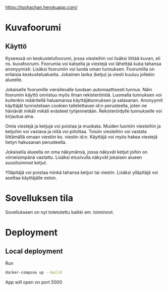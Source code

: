 https://tsohachan.herokuapp.com/

# Kuvafoorumi

## Käyttö

Kyseessä on keskustelufoorumi, jossa viesteihin voi lisäksi liittää kuvan, eli ns. kuvafoorumi. Foorumia voi katsella ja viestejä voi lähettää kuka tahansa anonyymisti. Lisäksi foorumiin voi luoda oman tunnuksen. Foorumilla on erilaisia keskustelualueita. Jokainen lanka (ketju) ja viesti kuuluu jollekin alueelle.

Jokaiselle foorumille vierailevalle luodaan automaattisesti tunnus. Näin foorumin käyttö onnistuu myös ilman rekisteröintiä. Luomalla tunnuksen voi kuitenkin määritellä haluamansa käyttäjätunnuksen ja salasanan. Anonyymit käyttäjät tunnistetaan cookien talletettavan id:n perusteella, joten ne häviävät mikäli mikäli evästeet tyhjennetään. Rekisteröidylle tunnukselle voi kirjautua aina.

Omia viestejä ja ketjuja voi poistaa ja muokata. Muiden luomiin viesteihin ja ketjuhin voi vastava ja niitä voi piilottaa. Toisiin viesteihin voi vastata liittämällä omaan viestiin ko. viestin id:n. Käyttäjä voi myös hakea viestejä tietyn hakusanan perusteella.

Jokaisella alueella on oma näkymänsä, jossa näkyvät ketjut joihin on viimeisimpänä vastattu. Lisäksi etusivulla näkyvät jokaisen alueen suosituimmat ketjut.

Ylläpitäjä voi poistaa minkä tahansa ketjun tai viestin. Lisäksi ylläpitäjä voi asettaa käyttäjälle eston.

# Sovelluksen tila

Sovellukseen on nyt totetutettu kaikki em. toiminnot.

# Deployment

## Local deployment

Run

```sh
docker-compose up --build
```

App will open on port 5000

